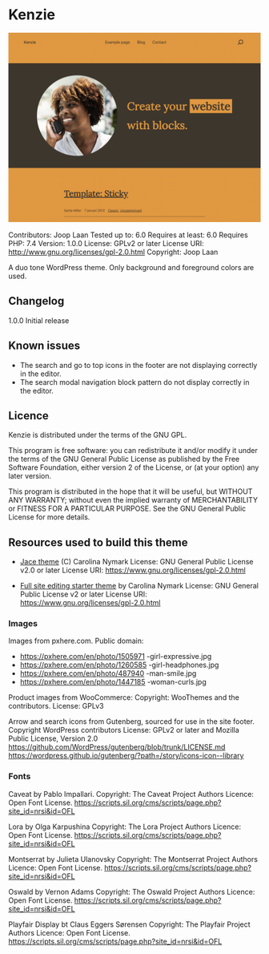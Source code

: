 # Kenzie

![Screenshot showing Kenzie theme](https://raw.githubusercontent.com/perky-design/kenzie/main/screenshot.png)

Contributors: Joop Laan
Tested up to: 6.0
Requires at least: 6.0
Requires PHP: 7.4
Version: 1.0.0
License: GPLv2 or later
License URI: http://www.gnu.org/licenses/gpl-2.0.html
Copyright: Joop Laan

A duo tone WordPress theme. Only background and foreground colors are used.

## Changelog

1.0.0 Initial release

## Known issues

* The search and go to top icons in the footer are not displaying
correctly in the editor.
* The search modal navigation block pattern do not display correctly in the editor.

## Licence
Kenzie is distributed under the terms of the GNU GPL.

This program is free software: you can redistribute it and/or modify
it under the terms of the GNU General Public License as published by
the Free Software Foundation, either version 2 of the License, or
(at your option) any later version.

This program is distributed in the hope that it will be useful,
but WITHOUT ANY WARRANTY; without even the implied warranty of
MERCHANTABILITY or FITNESS FOR A PARTICULAR PURPOSE. See the
GNU General Public License for more details.

## Resources used to build this theme

* [Jace theme](https://wordpress.org/themes/jace/) (C) Carolina Nymark
License: GNU General Public License v2.0 or later
License URI: https://www.gnu.org/licenses/gpl-2.0.html

* [Full site editing starter theme](https://fullsiteediting.com) by Carolina Nymark
License: GNU General Public License v2 or later
License URI: https://www.gnu.org/licenses/gpl-2.0.html

### Images

Images from pxhere.com. Public domain:

* https://pxhere.com/en/photo/1505971 -girl-expressive.jpg
* https://pxhere.com/en/photo/1260585 -girl-headphones.jpg
* https://pxhere.com/en/photo/487940 -man-smile.jpg
* https://pxhere.com/en/photo/1447185 -woman-curls.jpg

Product images from WooCommerce:
Copyright: WooThemes and the contributors.
License: GPLv3

Arrow and search icons from Gutenberg, sourced for use in the site footer.
Copyright WordPress contributors
License: GPLv2 or later and Mozilla Public License, Version 2.0
https://github.com/WordPress/gutenberg/blob/trunk/LICENSE.md
https://wordpress.github.io/gutenberg/?path=/story/icons-icon--library

### Fonts

Caveat by Pablo Impallari.
Copyright: The Caveat Project Authors
Licence: Open Font License. https://scripts.sil.org/cms/scripts/page.php?site_id=nrsi&id=OFL

Lora by Olga Karpushina
Copyright: The Lora Project Authors
Licence: Open Font License. https://scripts.sil.org/cms/scripts/page.php?site_id=nrsi&id=OFL

Montserrat by Julieta Ulanovsky
Copyright: The Montserrat Project Authors
Licence: Open Font License. https://scripts.sil.org/cms/scripts/page.php?site_id=nrsi&id=OFL

Oswald by Vernon Adams
Copyright: The Oswald Project Authors
Licence: Open Font License. https://scripts.sil.org/cms/scripts/page.php?site_id=nrsi&id=OFL

Playfair Display bt Claus Eggers Sørensen
Copyright: The Playfair Project Authors
Licence: Open Font License. https://scripts.sil.org/cms/scripts/page.php?site_id=nrsi&id=OFL
